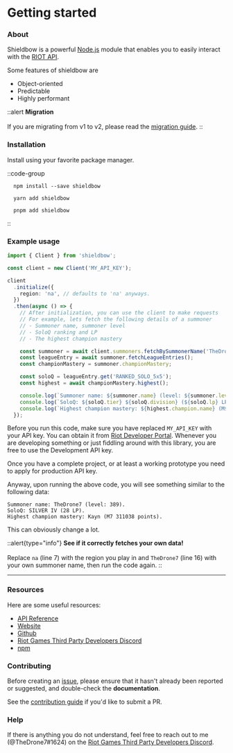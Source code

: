 # Getting started

### About

Shieldbow is a powerful [Node.js](http://nodejs.org) module that enables you to easily interact with
the [RIOT API](https://developer.riotgames.com/docs/portal).

Some features of shieldbow are

- Object-oriented
- Predictable
- Highly performant

::alert
**Migration**
<br /><br />
If you are migrating from v1 to v2, please read the [migration guide](/guide/migrating).
::

### Installation

Install using your favorite package manager.

::code-group

  ```bash:no-line-numbers [NPM]
    npm install --save shieldbow
  ```

  ```bash:no-line-numbers [Yarn]
    yarn add shieldbow
  ```

  ```bash:no-line-numbers [PNPM]
    pnpm add shieldbow
  ```

::

### Example usage

```ts
import { Client } from 'shieldbow';

const client = new Client('MY_API_KEY');

client
  .initialize({
    region: 'na', // defaults to 'na' anyways.
  })
  .then(async () => {
    // After initialization, you can use the client to make requests
    // For example, lets fetch the following details of a summoner
    // - Summoner name, summoner level
    // - SoloQ ranking and LP
    // - The highest champion mastery

    const summoner = await client.summoners.fetchBySummonerName('TheDrone7');
    const leagueEntry = await summoner.fetchLeagueEntries();
    const championMastery = summoner.championMastery;

    const soloQ = leagueEntry.get('RANKED_SOLO_5x5');
    const highest = await championMastery.highest();

    console.log(`Summoner name: ${summoner.name} (level: ${summoner.level}).`);
    console.log(`SoloQ: ${soloQ.tier} ${soloQ.division} (${soloQ.lp} LP).`);
    console.log(`Highest champion mastery: ${highest.champion.name} (M${highest.level} ${highest.points} points).`);
  });
```

Before you run this code, make sure you have replaced `MY_API_KEY` with your API key.
You can obtain it from [Riot Developer Portal](https://developer.riotgames.com). Whenever you are
developing something or just fiddling around with this library, you are free to use the Development API key.

Once you have a complete project, or at least a working prototype you need to apply for production API key.

Anyway, upon running the above code, you will see something similar to the following data:

```
Summoner name: TheDrone7 (level: 389).
SoloQ: SILVER IV (28 LP).
Highest champion mastery: Kayn (M7 311038 points).
```

This can obviously change a lot.

::alert{type="info"}
**See if it correctly fetches your own data!**
<br /><br />
Replace `na` (line 7) with the region you play in and `TheDrone7` (line 16) with your own summoner name, then run the
code again.
::

---

### Resources

Here are some useful resources:

- [API Reference](https://thedrone7.github.io/shieldbow/api/)
- [Website](https://thedrone7.github.io/shieldbow/)
- [Github](https://github.com/TheDrone7/shieldbow)
- [Riot Games Third Party Developers Discord](https://discord.gg/riotgamesdevrel)
- [npm](https://www.npmjs.com/package/shieldbow)

### Contributing

Before creating an [issue](https://github.com/TheDrone7/shieldbow/issues),
please ensure that it hasn't already been reported or suggested, and double-check the **documentation**.

See the [contribution guide](https://github.com/TheDrone7/shieldbow/blob/main/CONTRIBUTING.md) if you'd like to submit a
PR.

### Help

If there is anything you do not understand, feel free to reach out to me (@TheDrone7#1624) on the
[Riot Games Third Party Developers Discord](https://discord.gg/riotgamesdevrel).